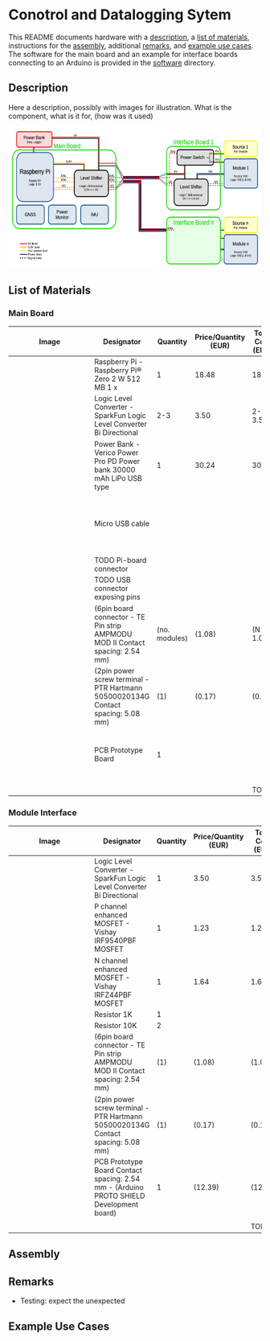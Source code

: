 # Conotrol and Datalogging Sytem

This README documents hardware with a [description](#description), a [list of materials](#list-of-materials), instructions for the [assembly](#assembly), additional [remarks](#remarks), and [example use cases](#example-use-cases). The software for the main board and an example for interface boards connecting to an Arduino is provided in the [software](./software/) directory.

## Description

Here a description, possibly with images for illustration. What is the component, what is it for, (how was it used)

<img src="images/diagram_conotrol_and_datalogging_sytem.png" alt="(image not found)" height="280">

## List of Materials

### Main Board

| <div style="width:150px">Image</div> | Designator | Quantity | Price/Quantity (EUR) | Total Cost (EUR) | Source | Remarks |
| - | - | - | - | - | - | - |
|  | Raspberry Pi - Raspberry Pi® Zero 2 W 512 MB 1 x | 1 | 18.48 | 18.48 | https://www.conrad.com/en/p/raspberry-pi-zero-2-w-raspberry-pi-zero-2-w-512-mb-1-x-1-0-ghz-2482940.html |  |
|  | Logic Level Converter - SparkFun Logic Level Converter Bi Directional | 2-3 | 3.50 | 2-3 * 3.50 | https://opencircuit.shop/product/sparkfun-logic-level-converter-bi-directional | Number of required channels is 2+number of modules |
|  | Power Bank - Verico Power Pro PD Power bank 30000 mAh LiPo USB type | 1 | 30.24 | 30.24 | https://www.conrad.com/en/p/verico-power-pro-pd-power-bank-30000-mah-lipo-usb-type-a-usb-c-black-2583063.html#attributesNotes_facts |  |
|  | Micro USB cable |  |  |  |  | Should be tested to reliably provide sufficient power to the Pi |
|  | TODO Pi-board connector |  |  |  |  |  |
|  | TODO USB connector exposing pins |  |  |  |  |  |
|  | (6pin board connector - TE Pin strip AMPMODU MOD II Contact spacing: 2.54 mm) | (no. modules) | (1.08) | (N * 1.08) | https://www.conrad.com/en/p/te-connectivity-pin-strip-standard-ampmodu-mod-ii-total-number-of-pins-6-contact-spacing-2-54-mm-280379-2-1-pc-s-1079641.html | Contact spacing 2.54mm, 5pin connector also suffices |
|  | (2pin power screw terminal - PTR Hartmann 50500020134G Contact spacing: 5.08 mm) | (1) | (0.17) | (0.17) | https://www.conrad.nl/nl/p/ptr-hartmann-50500020134g-klemschroefblok-1-50-mm-aantal-polen-2-grijs-1-stuk-s-731877.html |  |
|  | PCB Prototype Board | 1 |  |  |  | Contact spacing 2.54mm, TODO approx dimensions |
| |
|  |  |  |  | TODO |  |  |

### Module Interface

| <div style="width:150px">Image</div> | Designator | Quantity | Price/Quantity (EUR) | Total Cost (EUR) | Source| Remarks |
| - | - | - | - | - | - | - |
|  | Logic Level Converter - SparkFun Logic Level Converter Bi Directional | 1 | 3.50 | 3.50 | https://opencircuit.shop/product/sparkfun-logic-level-converter-bi-directional |  |
|  | P channel enhanced MOSFET - Vishay IRF9540PBF MOSFET | 1 | 1.23 | 1.23 | https://www.conrad.nl/nl/p/vishay-irf9540pbf-mosfet-1-p-kanaal-150-w-to-220ab-597146.html |  |
|  | N channel enhanced MOSFET - Vishay IRFZ44PBF MOSFET | 1 | 1.64 | 1.64 | https://www.conrad.nl/nl/p/vishay-irfz44pbf-mosfet-1-n-kanaal-150-w-to-220ab-597269.html |  |
|  | Resistor 1K | 1 |  |  |  |  |
|  | Resistor 10K | 2 |  |  |  |  |
|  | (6pin board connector - TE Pin strip AMPMODU MOD II Contact spacing: 2.54 mm) | (1) | (1.08) | (1.08) | https://www.conrad.com/en/p/te-connectivity-pin-strip-standard-ampmodu-mod-ii-total-number-of-pins-6-contact-spacing-2-54-mm-280379-2-1-pc-s-1079641.html | Contact spacing 2.54mm, 5pin connector also suffices |
|  | (2pin power screw terminal - PTR Hartmann 50500020134G Contact spacing: 5.08 mm) | (1) | (0.17) | (0.17) | https://www.conrad.nl/nl/p/ptr-hartmann-50500020134g-klemschroefblok-1-50-mm-aantal-polen-2-grijs-1-stuk-s-731877.html |  |
|  | PCB Prototype Board Contact spacing: 2.54 mm - (Arduino PROTO SHIELD Development board) | 1 | (12.39) | (12.39) | https://www.conrad.nl/nl/p/arduino-proto-shield-development-board-1969858.html | Contact spacing 2.54mm |
| |
|  |  |  |  | TODO |  |  |

## Assembly

## Remarks

* Testing: expect the unexpected

## Example Use Cases